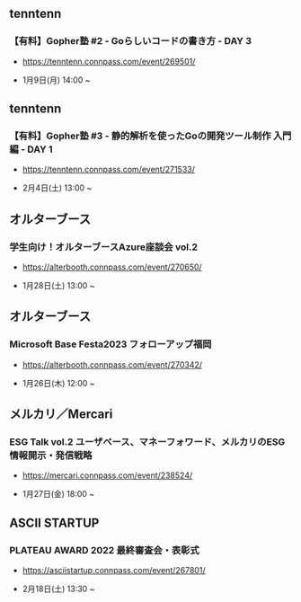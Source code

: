 ## tenntenn

### 【有料】Gopher塾 #2 - Goらしいコードの書き方 - DAY 3

- https://tenntenn.connpass.com/event/269501/

- 1月9日(月) 14:00 ~

## tenntenn

### 【有料】Gopher塾 #3 - 静的解析を使ったGoの開発ツール制作 入門編 - DAY 1

- https://tenntenn.connpass.com/event/271533/

- 2月4日(土) 13:00 ~

## オルターブース

### 学生向け！オルターブースAzure座談会 vol.2

- https://alterbooth.connpass.com/event/270650/

- 1月28日(土) 13:00 ~

## オルターブース

### Microsoft Base Festa2023 フォローアップ福岡

- https://alterbooth.connpass.com/event/270342/

- 1月26日(木) 12:00 ~

## メルカリ／Mercari

### ESG Talk vol.2 ユーザベース、マネーフォワード、メルカリのESG情報開示・発信戦略

- https://mercari.connpass.com/event/238524/

- 1月27日(金) 18:00 ~

## ASCII STARTUP

### PLATEAU AWARD 2022 最終審査会・表彰式

- https://asciistartup.connpass.com/event/267801/

- 2月18日(土) 13:30 ~

<br> 